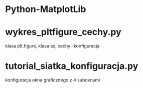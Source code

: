 # Python-MatplotLib
# wykres_pltfigure_cechy.py 
  klasa plt.figure, klasa ax, cechy i konfiguracja
# tutorial_siatka_konfiguracja.py
  konfiguracja okna graficznego z 4 suboknami
